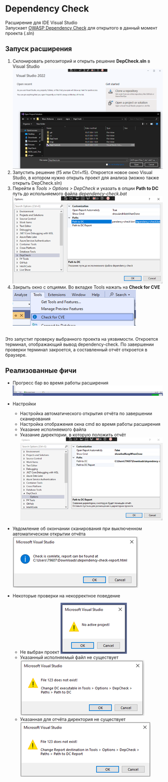 
# Dependency Check

Расширение для IDE Visual Studio<br>
Запускает [ OWASP Dependency Check](https://github.com/jeremylong/DependencyCheck) для открытого в данный момент проекта (.sln)

## Запуск расширения

1. Склонировать репозиторий и открыть решение **DepCheck.sln** в Visual Studio
![Open Solution](imgs/SlnOpen.png)
2. Запустить решение (f5 или Ctrl+f5). Откроется новое окно Visual Studio, в котором нужно открыть проект для анализа (можно также открыть DepCheck.sln)
3. Перейти в *Tools > Options > DepCheck* и указать в опции **Path to DC** путь до испольняемого файла *dependency-check.bat*
![Path to DC](imgs/DCPath.png)
4. Закрыть окно с опциями. Во вкладке Tools нажать на **Check for CVE**
![Path to DC](imgs/CheckForCVE.png)
<br>
Это запустит проверку выбранного проекта на уязвимости. Откроется терминал, отображающий вывод dependency-check. По завершении проверки терминал закроется, а составленный отчёт откроется в браузере.

## Реализованные фичи

- Прогресс бар во время работы расширения
![Progress Bar](imgs/ProgressBar.png)

- Настройки
  - Настройка автоматического открытия отчёта по завершении сканирования
  - Настройка отображения окна cmd во время работы расширения
  - Указание исполняемого файла
  - Указание директории, в которую положить отчёт
![Options](imgs/Options.png)

- Увдомление об окончании сканирования при выключенном автоматическом открытии отчёта
![Complete Check Message](imgs/MBCheckComlete.png)

- Некоторые проверки на некорректное поведение

  - Не выбран проект
  ![No Project Error](imgs/NoProjectError.png)
  - Указанный исполняемый файл не существует
  ![No File Error](imgs/NoFileError.png)
  - Указанная для отчёта директория не существует
  ![No Directory Error](imgs/NoDirError.png)